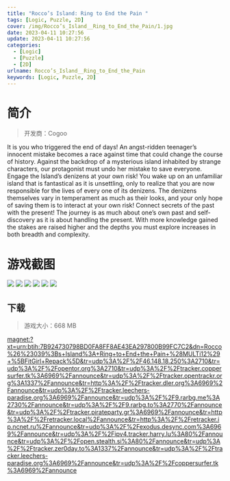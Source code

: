 ```yaml
---
title: "Rocco’s Island: Ring to End the Pain "
tags: [Logic, Puzzle, 2D]
cover: /img/Rocco’s_Island__Ring_to_End_the_Pain/1.jpg
date: 2023-04-11 10:27:56
update: 2023-04-11 10:27:56
categories: 
  - [Logic]
  - [Puzzle]
  - [2D]
urlname: Rocco’s_Island__Ring_to_End_the_Pain
keywords: [Logic, Puzzle, 2D]
---
```

# 简介

> 开发商：Cogoo

It is you who triggered the end of days!
An angst-ridden teenager’s innocent mistake becomes a race against time that could change the course of history. Against the backdrop of a mysterious island inhabited by strange characters, our protagonist must undo her mistake to save everyone.
Engage the Island’s denizens at your own risk!
You wake up on an unfamiliar island that is fantastical as it is unsettling, only to realize that you are now responsible for the lives of every one of its denizens. The denizens themselves vary in temperament as much as their looks, and your only hope of saving them is to interact at your own risk!
Connect secrets of the past with the present!
The journey is as much about one’s own past and self-discovery as it is about handling the present. With more knowledge gained the stakes are raised higher and the depths you must explore increases in both breadth and complexity.

# 游戏截图

![](/img/Rocco’s_Island__Ring_to_End_the_Pain/2.jpg)
![](/img/Rocco’s_Island__Ring_to_End_the_Pain/3.jpg)
![](/img/Rocco’s_Island__Ring_to_End_the_Pain/4.jpg)
![](/img/Rocco’s_Island__Ring_to_End_the_Pain/5.jpg)
![](/img/Rocco’s_Island__Ring_to_End_the_Pain/6.jpg)
![](/img/Rocco’s_Island__Ring_to_End_the_Pain/7.jpg)


## 下载

> 游戏大小：668 MB

[magnet:?xt=urn:btih:7B924730798BD0FA8FF8AE43EA297800B99FC7C2&amp;dn=Rocco%26%23039%3Bs+Island%3A+Ring+to+End+the+Pain+%28MULTi12%29+%5BFitGirl+Repack%5D&amp;tr=udp%3A%2F%2F46.148.18.250%3A2710&amp;tr=udp%3A%2F%2Fopentor.org%3A2710&amp;tr=udp%3A%2F%2Ftracker.coppersurfer.tk%3A6969%2Fannounce&amp;tr=udp%3A%2F%2Ftracker.opentrackr.org%3A1337%2Fannounce&amp;tr=http%3A%2F%2Ftracker.dler.org%3A6969%2Fannounce&amp;tr=udp%3A%2F%2Ftracker.leechers-paradise.org%3A6969%2Fannounce&amp;tr=udp%3A%2F%2F9.rarbg.me%3A2730%2Fannounce&amp;tr=udp%3A%2F%2F9.rarbg.to%3A2770%2Fannounce&amp;tr=udp%3A%2F%2Ftracker.pirateparty.gr%3A6969%2Fannounce&amp;tr=http%3A%2F%2Fretracker.local%2Fannounce&amp;tr=http%3A%2F%2Fretracker.ip.ncnet.ru%2Fannounce&amp;tr=udp%3A%2F%2Fexodus.desync.com%3A6969%2Fannounce&amp;tr=udp%3A%2F%2Fipv4.tracker.harry.lu%3A80%2Fannounce&amp;tr=udp%3A%2F%2Fopen.stealth.si%3A80%2Fannounce&amp;tr=udp%3A%2F%2Ftracker.zer0day.to%3A1337%2Fannounce&amp;tr=udp%3A%2F%2Ftracker.leechers-paradise.org%3A6969%2Fannounce&amp;tr=udp%3A%2F%2Fcoppersurfer.tk%3A6969%2Fannounce](magnet:?xt=urn:btih:7B924730798BD0FA8FF8AE43EA297800B99FC7C2&amp;dn=Rocco%26%23039%3Bs+Island%3A+Ring+to+End+the+Pain+%28MULTi12%29+%5BFitGirl+Repack%5D&amp;tr=udp%3A%2F%2F46.148.18.250%3A2710&amp;tr=udp%3A%2F%2Fopentor.org%3A2710&amp;tr=udp%3A%2F%2Ftracker.coppersurfer.tk%3A6969%2Fannounce&amp;tr=udp%3A%2F%2Ftracker.opentrackr.org%3A1337%2Fannounce&amp;tr=http%3A%2F%2Ftracker.dler.org%3A6969%2Fannounce&amp;tr=udp%3A%2F%2Ftracker.leechers-paradise.org%3A6969%2Fannounce&amp;tr=udp%3A%2F%2F9.rarbg.me%3A2730%2Fannounce&amp;tr=udp%3A%2F%2F9.rarbg.to%3A2770%2Fannounce&amp;tr=udp%3A%2F%2Ftracker.pirateparty.gr%3A6969%2Fannounce&amp;tr=http%3A%2F%2Fretracker.local%2Fannounce&amp;tr=http%3A%2F%2Fretracker.ip.ncnet.ru%2Fannounce&amp;tr=udp%3A%2F%2Fexodus.desync.com%3A6969%2Fannounce&amp;tr=udp%3A%2F%2Fipv4.tracker.harry.lu%3A80%2Fannounce&amp;tr=udp%3A%2F%2Fopen.stealth.si%3A80%2Fannounce&amp;tr=udp%3A%2F%2Ftracker.zer0day.to%3A1337%2Fannounce&amp;tr=udp%3A%2F%2Ftracker.leechers-paradise.org%3A6969%2Fannounce&amp;tr=udp%3A%2F%2Fcoppersurfer.tk%3A6969%2Fannounce)